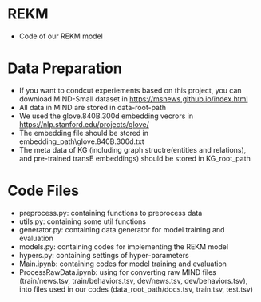 # REKM
- Code of our REKM model

# Data Preparation
- If you want to condcut experiements based on this project, you can download MIND-Small dataset in https://msnews.github.io/index.html
- All data in MIND are stored in data-root-path
- We used the glove.840B.300d embedding vecrors in https://nlp.stanford.edu/projects/glove/
- The embedding file should be stored in embedding\_path\glove.840B.300d.txt
- The meta data of KG (including graph structre(entities and relations), and pre-trained transE embeddings) should be stored in KG\_root\_path

# Code Files
- preprocess.py: containing functions to preprocess data
- utils.py: containing some util functions
- generator.py: containing data generator for model training and evaluation
- models.py: containing codes for implementing the REKM model
- hypers.py: containing settings of hyper-parameters
- Main.ipynb: containing codes for model training and evaluation
- ProcessRawData.ipynb: using for converting raw MIND files (train/news.tsv, train/behaviors.tsv, dev/news.tsv, dev/behaviors.tsv), into files used in our codes (data_root_path/docs.tsv, train.tsv, test.tsv)

